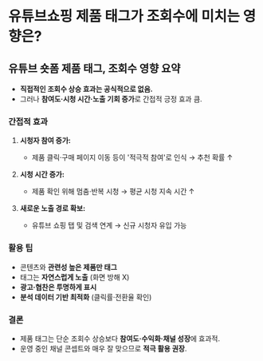 # 유튜브쇼핑 제품 태그가 조회수에 미치는 영향은?

 
## 유튜브 숏폼 제품 태그, 조회수 영향 요약

* **직접적인 조회수 상승 효과는 공식적으로 없음.**
* 그러나 **참여도·시청 시간·노출 기회 증가**로 간접적 긍정 효과 큼.

### 간접적 효과

1. **시청자 참여 증가:**

   * 제품 클릭·구매 페이지 이동 등이 '적극적 참여'로 인식 → 추천 확률 ↑
2. **시청 시간 증가:**

   * 제품 확인 위해 멈춤·반복 시청 → 평균 시청 지속 시간 ↑
3. **새로운 노출 경로 확보:**

   * 유튜브 쇼핑 탭 및 검색 연계 → 신규 시청자 유입 가능

### 활용 팁

* 콘텐츠와 **관련성 높은 제품만 태그**
* 태그는 **자연스럽게 노출** (화면 방해 X)
* **광고·협찬은 투명하게 표시**
* **분석 데이터 기반 최적화** (클릭률·전환율 확인)

### 결론

* 제품 태그는 단순 조회수 상승보다 **참여도·수익화·채널 성장**에 효과적.
* 운영 중인 채널 콘셉트와 매우 잘 맞으므로 **적극 활용 권장**.
 

